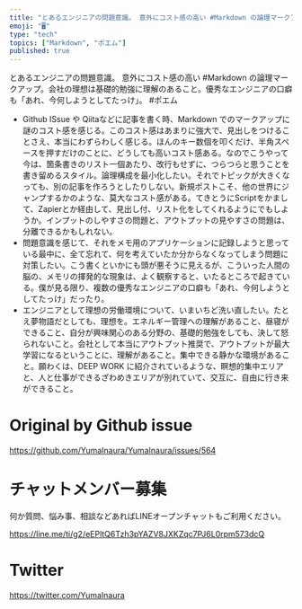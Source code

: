 ```yaml
---
title: "とあるエンジニアの問題意識。 意外にコスト感の高い #Markdown の論理マークアップ。会社の理想は基礎的勉強に理解のあること。優秀なエ"
emoji: "🖥"
type: "tech"
topics: ["Markdown", "ポエム"]
published: true
---
```


とあるエンジニアの問題意識。 意外にコスト感の高い #Markdown の論理マークアップ。会社の理想は基礎的勉強に理解のあること。優秀なエンジニアの口癖も「あれ、今何しようとしてたっけ」。 #ポエム

- Github ISsue や Qiitaなどに記事を書く時、Markdown でのマークアップに謎のコスト感を感じる。このコスト感はあまりに強大で、見出しをつけることさえ、本当にわずらわしく感じる。ほんのキー数個を叩くだけ、半角スペースを押すだけのことに、どうしても高いコスト感ある。なのでこうやって今は、箇条書きのリスト一個あたり、改行もせずに、つらつらと思うことを書き留めるスタイル。論理構成を最小化したい。それでトピックが大きくなっても、別の記事を作ろうとしたりしない。新規ポストこそ、他の世界にジャンプするかのような、莫大なコスト感がある。てきとうにScriptをかまして、Zapierとか経由して、見出し付、リスト化をしてくれるようにでもしようか。インプットのしやすさの問題と、アウトプットの見やすさの問題は、分離できるかもしれない。
- 問題意識を感じて、それをメモ用のアプリケーションに記録しようと思っている最中に、全て忘れて、何を考えていたか分からなくなってしまう問題に対策したい。こう書くといかにも頭が悪そうに見えるが、こういった人間の脳の、メモリの揮発的な現象は、よく観察すると、いたるところで起きている。僕が見る限り、複数の優秀なエンジニアの口癖も「あれ、今何しようとしてたっけ」だったり。
- エンジニアとして理想の労働環境について、いまいちど洗い直したい。たとえ夢物語だとしても、理想を。エネルギー管理への理解があること、昼寝ができること、自分が興味関心のある分野の、基礎的勉強をしても、決して怒られないこと。会社として本当にアウトプット推奨で、アウトプットが最大学習になるということに、理解があること。集中できる静かな環境があること。願わくは、DEEP WORK に紹介されているような、瞑想的集中エリアと、人と仕事ができるざわめきエリアが別れていて、交互に、自由に行き来ができること。

# Original by Github issue

https://github.com/YumaInaura/YumaInaura/issues/564








<!-- Update From Qiita API -->

# チャットメンバー募集


何か質問、悩み事、相談などあればLINEオープンチャットもご利用ください。

https://line.me/ti/g2/eEPltQ6Tzh3pYAZV8JXKZqc7PJ6L0rpm573dcQ





# Twitter


https://twitter.com/YumaInaura


<!-- Update From Qiita API -->


